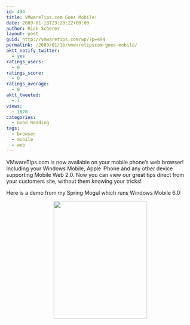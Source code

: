 ```yaml
---
id: 494
title: VMwareTips.com Goes Mobile!
date: 2009-01-18T23:20:22+00:00
author: Rick Scherer
layout: post
guid: http://vmwaretips.com/wp/?p=494
permalink: /2009/01/18/vmwaretipscom-goes-mobile/
aktt_notify_twitter:
  - yes
ratings_users:
  - 0
ratings_score:
  - 0
ratings_average:
  - 0
aktt_tweeted:
  - 1
views:
  - 1870
categories:
  - Good Reading
tags:
  - browser
  - mobile
  - web
---
```

VMwareTips.com is now available on your mobile phone&#8217;s web browser! Including your Windows Mobile, Apple iPhone and any other device supporting Mobile Web 2.0. Now you can view our great tips direct from your customers site, without them knowing your tricks!

Here is a demo from my Spring Mogul which runs Windows Mobile 6.0:

<p style="text-align: center;">
  <a href="http://vmwaretips.com/wp/wp-content/uploads/2009/01/vmwtipmob.jpg"><img class="aligncenter size-full wp-image-495" title="vmwtipmob" src="http://vmwaretips.com/wp/wp-content/uploads/2009/01/vmwtipmob.jpg" alt="" width="250" height="315" srcset="http://www.vmwaretips.com/wp/wp-content/uploads/2009/01/vmwtipmob.jpg 336w, http://www.vmwaretips.com/wp/wp-content/uploads/2009/01/vmwtipmob-237x300.jpg 237w" sizes="(max-width: 250px) 100vw, 250px" /></a>
</p>